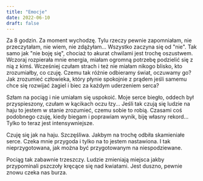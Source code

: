 ```yaml
---
title: "Emocje"
date: 2022-06-10
draft: false
---
```

Za 8 godzin. Za moment wychodzę. Tylu rzeczy pewnie zapomniałam, nie przeczytałam, nie wiem, nie zdążyłam... Wszystko zaczyna się od "nie". 
Tak samo jak "nie boję się", chociaż to akurat chwilami jest trochę oszustwem. Wczoraj rozpierała mnie energia, miałam ogromną potrzebę podzielić się z nią z kimś. 
Wcześniej czułam strach i też nie miałam nikogo blisko, kto zrozumiałby, co czuję. Czemu tak różnie odbieramy świat, oczuwamy go? Jak zrozumieć człowieka, który
płynie spokojnie z prądem jeśli samemu chce się rozwijać żagiel i biec za każdym uderzeniem serca?

Szłam na pociąg i nie umiałam się uspokoić. Moje serce biegło, oddech był przyspieszony, czułam w kącikach oczu łzy... Jeśli tak czują się ludzie na haju to jestem
 w stanie zrozumieć, czemu sobie to robią. Czasami coś podobnego czuję, kiedy biegam i poprawiam wynik, biję własny rekord... Tylko to teraz jest intensywniejsze. 

Czuję się jak na haju. Szczęśliwa. Jakbym na trochę odbiła skamieniałe serce. Czeka mnie przygoda i tylko na to jestem nastawiona. I tak nieprzygotowana, 
jak można być przygotowanym na niespodziewane.

Pociąg tak zabawnie trzeszczy. Ludzie zmieniają miejsca jakby przypominali pszczoły kręcące się nad kwiatami. Jest duszno, pewnie znowu czeka nas burza. 
